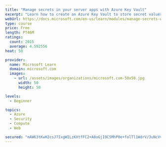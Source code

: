 ```yaml
---
title: "Manage secrets in your server apps with Azure Key Vault"
excerpt: "Learn how to create an Azure Key Vault to store secret values and how to enable secure access to the vault."
webUrl: https://docs.microsoft.com/en-us/learn/modules/manage-secrets-with-azure-key-vault/
type: course
price: Free
length: PT46M
ratings:
  count: 2015
  average: 4.592556
heat: 50

provider:
  name: Microsoft Learn
  domain: microsoft.com
  images:
    - url: /assets/images/organizations/microsoft.com-50x50.jpg
      width: 50
      height: 50

levels:
  - Beginner

topics:
  - Azure
  - Security
  - Compute
  - Web

secured: "mAW63tKwH2csJ7IxgWILzKXtfFC2+A8oGjI9C5MhP0e+folTl1WdrV/3uNcVvNweliRPLubH3nTOH4OrAXFkJmbOPLVm4jpVz7sSMmZg4vh1kELpE99Y14ovU/WbAmipCndAvSkz8Zi5DxB0dwDGGFU4nXac0oHCQChiyE2pIXjb7pU0j7UzG4gCV41k1axZPJxk4eQbGuqGgOFPwfCct02UgrSDN6fHAdUba1w5bqXFX0oTpuDeBThD185mJ7PzpAqWxfTbp+T0MEpkAzLzRr3L6ObMPFVS0cdP18XH7WOgMEfWOuIJAzP/Fh/tE5vFoW4vGwErPMg4bFEBb6cCloyKLcO2Wjpje/9uvfvNuzyd4prB0lYuFKNyUD2wxFy/muKchLwqub6PFW0MRcMIUd4wmmGU1neRpLPCPFE8J+Y=;U8gxe4O2oI8jqQBcMWXSHA=="
---
```


